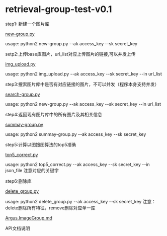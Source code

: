 # retrieval-group-test-v0.1
step1: 新建一个图片库

[new-group.py](./new_group.py)

usage: python2 new-group.py --ak access_key --sk secret_key

setp2:上传base库图片，url_list对应上传图片的链接,可以并发上传

[img_upload.py](./img_upload.py)

usage: python2 img_upload.py --ak access_key --sk secret_key --in url_list

step3:搜索图片库中是否有对应链接的图片，不可以并发（程序本身支持并发）

[search-group.py](./search_group.py)

usage: python2 new-group.py --ak access_key --sk secret_key --in url_list

step4:返回现有图片库中的所有图片及其相关信息

[summay-group.py](./summary_group.py)

usage: python2 summay-group.py --ak access_key --sk secret_key

step5:计算以图搜图算法的top5准确

[top5_correct.py](./top5_correct.py)

usage: python2 top5_correct.py --ak access_key --sk secret_key --in json_file
注意对应的关键字

step6:删除库

[delete_group.py](./delete_group.py)

usage: python2 delete_group.py --ak access_key --sk secret_key
注意：delete删除所有特征，remove删除对应单一库

[Argus.ImageGroup.md](./Argus.ImageGroup.md)

API文档说明




